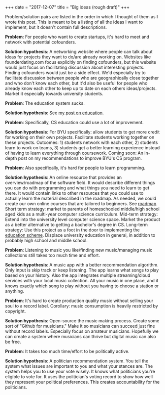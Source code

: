 +++
date = "2017-12-07"
title = "Big ideas (rough draft)"
+++

Problem/solution pairs are listed in the order in which I thought of
them as I wrote this post. This is meant to be a listing of all the
ideas I want to implement, but it doesn't contain full descriptions.


**Problem**: For people who want to create startups, it's hard to meet and
network with potential cofounders.

**Solution hypothesis**: A networking website where people can talk about
ideas for projects they want to do/are already working on. Websites
like founderdating.com focus explicitly on finding cofounders, but
this website would just focus on facilitating discussion about
interesting projects. Finding cofounders would just be a side effect.
We'd especially try to facilitate discussion between people who are
geographically close together and who don't know each other, but it'd
also be useful for people who already know each other to keep up to
date on each others ideas/projects. Market it especially towards
university students.


**Problem**: The education system sucks.

**Solution hypothesis**: See [my post on education](https://jacobobryant.com/post/2017/education/).


**Problem**: Specifically, CS education could use a lot of improvement.

**Solution hypothesis**: For BYU specifically: allow students to get
more credit for working on their own projects. Facilitate students
working together on these projects. Outcomes: 1) students network with
each other, 2) students learn to work on teams, 3) students get
a better learning experience instead of having to learn everything
through coursework. Coming soon: An in-depth post on my
recommendations to improve BYU's CS program.


**Problem**: Also specifically, it's hard for people to learn programming.

**Solution hypothesis**: An online resource that provides an
overview/roadmap of the software field. It would describe different
things you can do with programming and what things you need to learn
to get there. It would contain links to other resources that you could
use to actually learn the material described in the roadmap. As
needed, we could create our own online courses that are tailored to
beginners. See [roadmap](https://jacobobryant.com/prog/roadmap/).
Short term strategy: market to parents of homeschooled middle/high
school aged kids as a multi-year computer science curriculum. Mid-term
strategy: Extend into the university level computer science space.
Market the product as a better alternative to getting a bachelor's
degree in CS. Long-term strategy: Use this project as a foot in the
door to implementing the [education
scheme](https://jacobobryant.com/post/2017/education/). Displace
university education in general, in addition to probably high school
and middle school.


**Problem**: Listening to music you like/finding new music/managing music
collections still takes too much time and effort.

**Solution hypothesis**: A music app with a better recommendation
algorithm. Only input is skip track or keep listening. The app learns
what songs to play based on your history. Also the app integrates
multiple streaming/cloud services with your local music collection.
All your music in one place, and it knows exactly which song to play
without you having to choose a station or anything.


**Problem**: It's hard to create production quality music without selling
your soul to a record label. Corollary: music consumption is heavily
restricted by copyright.

**Solution hypothesis**: Open-source the music making process. Create some
sort of "Github for musicians." Make it so musicians can succeed just
fine without record labels. Especially focus on amateur musicians.
Hopefully we can create a system where musicians can thrive but
digital music can also be free.


**Problem**: It takes too much time/effort to be politically active.

**Solution hypothesis**: A politician recommendation system. You tell
the system what issues are important to you and what your stances are.
The system helps you to use your vote wisely. It knows what
politicians you're eligible to vote for. It uses the politician's
voting record to show how well they represent your political
preferences. This creates accountability for the politicians.
